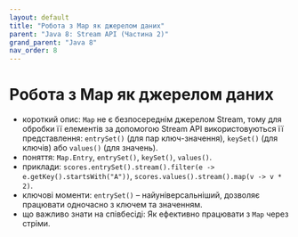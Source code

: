 ```yaml
---
layout: default
title: "Робота з Map як джерелом даних"
parent: "Java 8: Stream API (Частина 2)"
grand_parent: "Java 8"
nav_order: 8
---
```


# Робота з Map як джерелом даних

*   короткий опис: `Map` не є безпосереднім джерелом Stream, тому для обробки її елементів за допомогою Stream API використовуються її представлення: `entrySet()` (для пар ключ-значення), `keySet()` (для ключів) або `values()` (для значень).
*   поняття: `Map.Entry`, `entrySet()`, `keySet()`, `values()`.
*   приклади: `scores.entrySet().stream().filter(e -> e.getKey().startsWith("A"))`, `scores.values().stream().map(v -> v * 2)`.
*   ключові моменти: `entrySet()` – найуніверсальніший, дозволяє працювати одночасно з ключем та значенням.
*   що важливо знати на співбесіді: Як ефективно працювати з `Map` через стріми.
